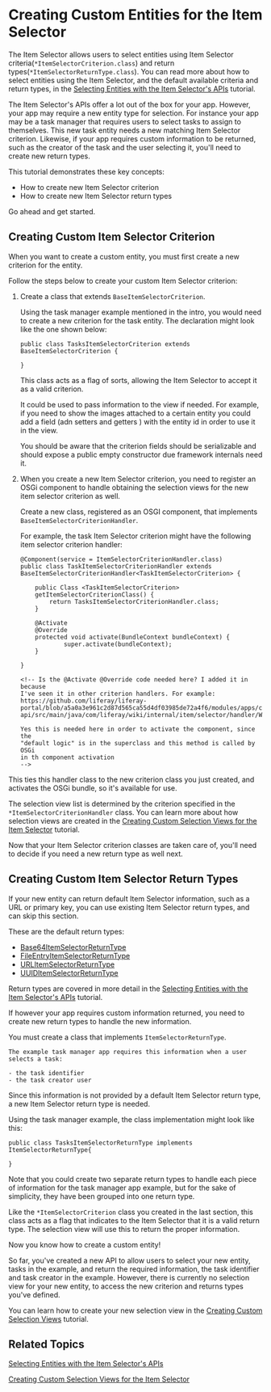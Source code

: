 # Creating Custom Entities for the Item Selector [](id=creating-custom-entities-for-the-item-selector)

The Item Selector allows users to select entities using Item Selector 
criteria(`*ItemSelectorCriterion.class`) and return 
types(`*ItemSelectorReturnType.class`). You can read more about how to select 
entities using the Item Selector, and the default available criteria and return 
types, in the [Selecting Entities with the Item Selector's APIs](/develop/tutorials/-/knowledge_base/7-0/selecting-entities-using-the-item-selector-api) 
tutorial.

The Item Selector's APIs offer a lot out of the box for your app. However, your 
app may require a new entity type for selection. For instance your app may be a 
task manager that requires users to select tasks to assign to themselves. This 
new task entity needs a new matching Item Selector criterion. Likewise, if your 
app requires custom information to be returned, such as the creator of the task 
and the user selecting it, you'll need to create new return types.

This tutorial demonstrates these key concepts:

- How to create new Item Selector criterion
- How to create new Item Selector return types

Go ahead and get started.

## Creating Custom Item Selector Criterion [](id=creating-custom-item-selector-criterion)

When you want to create a custom entity, you must first create a new criterion
for the entity.

Follow the steps below to create your custom Item Selector criterion:

1.  Create a class that extends `BaseItemSelectorCriterion`.

    Using the task manager example mentioned in the intro, you would need to 
    create a new criterion for the task entity. The declaration might look like
    the one shown below:

        public class TasksItemSelectorCriterion extends 
        BaseItemSelectorCriterion {
        
        }
        
    This class acts as a flag of sorts, allowing the Item Selector to accept it 
    as a valid criterion.

    It could be used to pass information to the view if
    needed. For example, if you need to show the images attached to a certain
    entity you could add a field (adn setters and getters ) with the entity id
    in order to use it in the view.

    You should be aware that the criterion fields should be serializable and
    should expose a public empty constructor due framework internals need it.

2.  When you create a new Item Selector criterion, you need to register an OSGi 
    component to handle obtaining the selection views for the new item 
    selector criterion as well.
    
    Create a new class, registered as an OSGI component, that implements 
    `BaseItemSelectorCriterionHandler`.

    For example, the task Item Selector criterion might have the following item 
    selector criterion handler:

        @Component(service = ItemSelectorCriterionHandler.class)
        public class TaskItemSelectorCriterionHandler extends 
        BaseItemSelectorCriterionHandler<TaskItemSelectorCriterion> {

            public Class <TaskItemSelectorCriterion> 
            getItemSelectorCriterionClass() {
                return TasksItemSelectorCriterionHandler.class;
            }
            
            @Activate
            @Override
            protected void activate(BundleContext bundleContext) {
                    super.activate(bundleContext);
            }
    
        }
        
        <!-- Is the @Activate @Override code needed here? I added it in because 
        I've seen it in other criterion handlers. For example: https://github.com/liferay/liferay-portal/blob/a5a0a3e961c2d87d565ca55d4df03985de72a4f6/modules/apps/collaboration/wiki/wiki-api/src/main/java/com/liferay/wiki/internal/item/selector/handler/WikiAttachmentItemSelectorCriterionHandler.java

        Yes this is needed here in order to activate the component, since the
        "default logic" is in the superclass and this method is called by OSGi
        in th component activation
        -->
  
This ties this handler class to the new criterion class you just created, and 
activates the OSGi bundle, so it's available for use.
<!-- Is the information above correct? YES-->

The selection view list is determined by the criterion specified in the
`*ItemSelectorCriterionHandler` class. You can learn more about how selection 
views are created in the [Creating Custom Selection Views for the Item Selector](/develop/tutorials/-/knowledge_base/7-0/creating-custom-selection-views-for-the-item-selector)
tutorial.

Now that your Item Selector criterion classes are taken care of, you'll need to
decide if you need a new return type as well next.

## Creating Custom Item Selector Return Types [](id=creating-custom-item-selector-return-types)

If your new entity can return default Item Selector information, such as a URL 
or primary key, you can use existing Item Selector return types, and can skip
this section. 

 These are the default return types:
 
-  [Base64ItemSelectorReturnType](https://docs.liferay.com/portal/7.0/javadocs/modules/apps/collaboration/item-selector/com.liferay.item.selector.criteria.api/com/liferay/item/selector/criteria/Base64ItemSelectorReturnType.html)  
-  [FileEntryItemSelectorReturnType](https://docs.liferay.com/portal/7.0/javadocs/modules/apps/collaboration/item-selector/com.liferay.item.selector.criteria.api/com/liferay/item/selector/criteria/FileEntryItemSelectorReturnType.html)
-  [URLItemSelectorReturnType](https://docs.liferay.com/portal/7.0/javadocs/modules/apps/collaboration/item-selector/com.liferay.item.selector.criteria.api/com/liferay/item/selector/criteria/URLItemSelectorReturnType.html)
-  [UUIDItemSelectorReturnType](https://docs.liferay.com/portal/7.0/javadocs/modules/apps/collaboration/item-selector/com.liferay.item.selector.criteria.api/com/liferay/item/selector/criteria/UUIDItemSelectorReturnType.html)

Return types are covered in more detail in the 
[Selecting Entities with the Item Selector's APIs](/develop/tutorials/-/knowledge_base/7-0/selecting-entities-using-the-item-selector-api) 
tutorial.

If however your app requires custom information returned, you need to create 
new return types to handle the new information.

You must create a class that implements `ItemSelectorReturnType`.

    The example task manager app requires this information when a user 
    selects a task:

    - the task identifier
    - the task creator user

Since this information is not provided by a default Item Selector return type, a 
new Item Selector return type is needed.

Using the task manager example, the class implementation might look like 
this:

    public class TasksItemSelectorReturnType implements 
    ItemSelectorReturnType{
    
    }
    
Note that you could create two separate return types to handle each piece of
information for the task manager app example, but for the sake of simplicity,
they have been grouped into one return type.
    
Like the `*ItemSelectorCriterion` class you created in the last section,
this class acts as a flag that indicates to the Item Selector that it is a
valid return type. The selection view will use this to return the proper
information.

Now you know how to create a custom entity!
    
So far, you've created a new API to allow users to select your new entity, tasks 
in the example, and return the required information, the task identifier and
task creator in the example. However, there is currently no selection view for
your new entity, to access the new criterion and returns types you've defined.

You can learn how to create your new selection view in the
[Creating Custom Selection Views](/develop/tutorials/-/knowledge_base/7-0/creating-custom-selection-views) 
tutorial.

## Related Topics [](id=related-topics)

[Selecting Entities with the Item Selector's APIs](/develop/tutorials/-/knowledge_base/7-0/selecting-entities-using-the-item-selector-api)

[Creating Custom Selection Views for the Item Selector](/develop/tutorials/-/knowledge_base/7-0/creating-custom-selection-views-for-the-item-selector)
